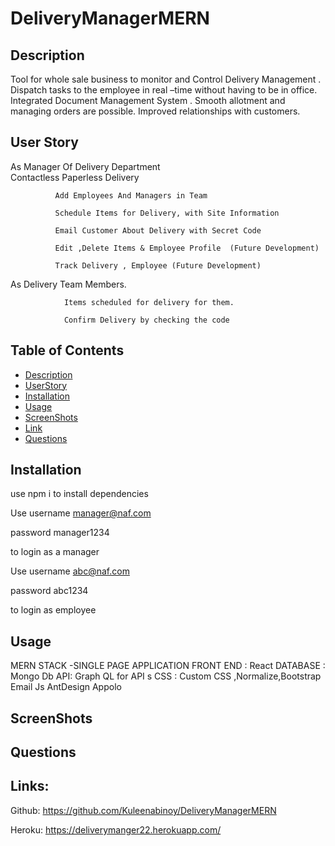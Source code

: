 # DeliveryManagerMERN

## Description

Tool for whole sale business to monitor and Control Delivery Management .
Dispatch tasks to the employee in real –time without having to be in office.
Integrated Document Management System .
Smooth allotment and managing orders are possible.
Improved relationships with customers.

## User Story

As Manager Of Delivery Department  
 Contactless Paperless Delivery

              Add Employees And Managers in Team

              Schedule Items for Delivery, with Site Information

              Email Customer About Delivery with Secret Code

              Edit ,Delete Items & Employee Profile  (Future Development)

              Track Delivery , Employee (Future Development)

As Delivery Team Members.

                Items scheduled for delivery for them.

                Confirm Delivery by checking the code

## Table of Contents

-   [Description](#Description)
-   [UserStory](#UserStory)
-   [Installation](#Installation)
-   [Usage](#Usage)
-   [ScreenShots](#Screenshots)
-   [Link](#Links)
-   [Questions](#Questions)

## Installation

use npm i to install dependencies

Use
username manager@naf.com

password manager1234

to login as a manager

Use
username abc@naf.com

password abc1234

to login as employee

## Usage

MERN STACK -SINGLE PAGE APPLICATION
FRONT END : React
DATABASE : Mongo Db
API: Graph QL for API s
CSS : Custom CSS ,Normalize,Bootstrap
Email Js
AntDesign
Appolo

## ScreenShots

## Questions

## Links:

Github:
https://github.com/Kuleenabinoy/DeliveryManagerMERN

Heroku:
https://deliverymanger22.herokuapp.com/
